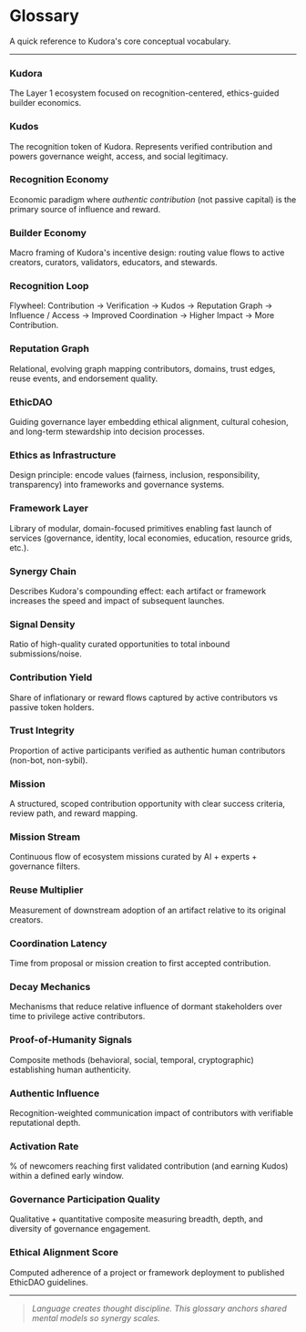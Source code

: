# Glossary

A quick reference to Kudora's core conceptual vocabulary.

---

### Kudora
The Layer 1 ecosystem focused on recognition-centered, ethics-guided builder economics.

### Kudos
The recognition token of Kudora. Represents verified contribution and powers governance weight, access, and social legitimacy.

### Recognition Economy
Economic paradigm where *authentic contribution* (not passive capital) is the primary source of influence and reward.

### Builder Economy
Macro framing of Kudora's incentive design: routing value flows to active creators, curators, validators, educators, and stewards.

### Recognition Loop
Flywheel: Contribution → Verification → Kudos → Reputation Graph → Influence / Access → Improved Coordination → Higher Impact → More Contribution.

### Reputation Graph
Relational, evolving graph mapping contributors, domains, trust edges, reuse events, and endorsement quality.

### EthicDAO
Guiding governance layer embedding ethical alignment, cultural cohesion, and long-term stewardship into decision processes.

### Ethics as Infrastructure
Design principle: encode values (fairness, inclusion, responsibility, transparency) into frameworks and governance systems.

### Framework Layer
Library of modular, domain-focused primitives enabling fast launch of services (governance, identity, local economies, education, resource grids, etc.).

### Synergy Chain
Describes Kudora's compounding effect: each artifact or framework increases the speed and impact of subsequent launches.

### Signal Density
Ratio of high-quality curated opportunities to total inbound submissions/noise.

### Contribution Yield
Share of inflationary or reward flows captured by active contributors vs passive token holders.

### Trust Integrity
Proportion of active participants verified as authentic human contributors (non-bot, non-sybil).

### Mission
A structured, scoped contribution opportunity with clear success criteria, review path, and reward mapping.

### Mission Stream
Continuous flow of ecosystem missions curated by AI + experts + governance filters.

### Reuse Multiplier
Measurement of downstream adoption of an artifact relative to its original creators.

### Coordination Latency
Time from proposal or mission creation to first accepted contribution.

### Decay Mechanics
Mechanisms that reduce relative influence of dormant stakeholders over time to privilege active contributors.

### Proof-of-Humanity Signals
Composite methods (behavioral, social, temporal, cryptographic) establishing human authenticity.

### Authentic Influence
Recognition-weighted communication impact of contributors with verifiable reputational depth.

### Activation Rate
% of newcomers reaching first validated contribution (and earning Kudos) within a defined early window.

### Governance Participation Quality
Qualitative + quantitative composite measuring breadth, depth, and diversity of governance engagement.

### Ethical Alignment Score
Computed adherence of a project or framework deployment to published EthicDAO guidelines.

---

> *Language creates thought discipline. This glossary anchors shared mental models so synergy scales.*
